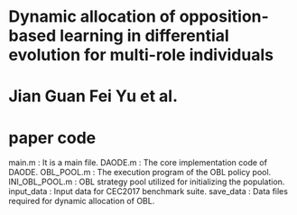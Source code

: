 # Dynamic allocation of opposition-based learning in differential evolution for multi-role individuals #
# Jian Guan  Fei Yu et al. #
# paper code               #
main.m : It is a main file.
DAODE.m : The core implementation code of DAODE.
OBL_POOL.m : The execution program of the OBL policy pool.
INI_OBL_POOL.m : OBL strategy pool utilized for initializing the population.
input_data : Input data for CEC2017 benchmark suite.
save_data : Data files required for dynamic allocation of OBL.
